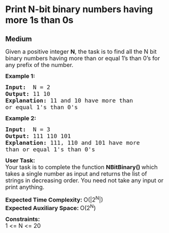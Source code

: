 # Print N-bit binary numbers having more 1s than 0s
## Medium 
<div class="problem-statement">
                <p></p><p><span style="font-size:18px">Given a positive integer <strong>N</strong>, the task is to find all the N bit binary numbers having more than or equal 1’s than 0’s for any prefix of the number. </span></p>

<p><strong><span style="font-size:18px">Example 1:</span></strong></p>

<pre style="position: relative;"><span style="font-size:18px"><strong>Input:</strong>  N = 2</span><span style="font-size:18px">
<strong>Output:</strong> 11 10
<strong>Explanation:</strong> </span><span style="font-size:18px">11 and 10 have more than 
or equal 1's than 0's</span>
<div class="open_grepper_editor" title="Edit &amp; Save To Grepper"></div></pre>

<p><strong><span style="font-size:18px">Example 2:</span></strong></p>

<pre style="position: relative;"><span style="font-size:18px"><strong>Input:</strong>  N = 3
<strong>Output:</strong> 111 110 101
<strong>Explanation:</strong> 111, 110 and 101 have more 
than or equal 1's than 0's</span>
<div class="open_grepper_editor" title="Edit &amp; Save To Grepper"></div></pre>

<p><span style="font-size:18px"><strong>User Task:</strong><br>
Your task is to complete the function&nbsp;<strong>NBitBinary()&nbsp;</strong>which takes a single number as input and returns the list of strings in decreasing order. You need not take any input or print anything.</span></p>

<p><span style="font-size:18px"><strong>Expected Time Complexity:&nbsp;</strong>O(|2<sup>N</sup>|)<br>
<strong>Expected Auxiliary Space:&nbsp;</strong>O(2<sup>N</sup>)</span></p>

<p><span style="font-size:18px"><strong>Constraints:</strong><br>
1 &lt;= N &lt;= 20</span></p>
 <p></p>
            </div>